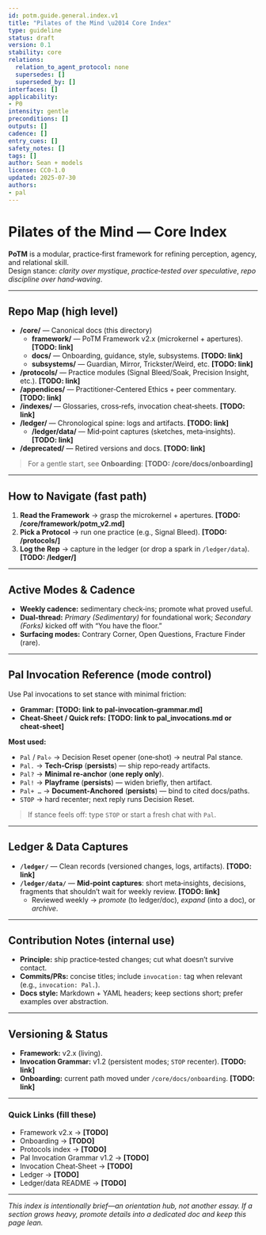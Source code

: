 ```yaml
---
id: potm.guide.general.index.v1
title: "Pilates of the Mind \u2014 Core Index"
type: guideline
status: draft
version: 0.1
stability: core
relations:
  relation_to_agent_protocol: none
  supersedes: []
  superseded_by: []
interfaces: []
applicability:
- P0
intensity: gentle
preconditions: []
outputs: []
cadence: []
entry_cues: []
safety_notes: []
tags: []
author: Sean + models
license: CC0-1.0
updated: 2025-07-30
authors:
- pal
---
```

# Pilates of the Mind — Core Index

**PoTM** is a modular, practice‑first framework for refining perception, agency, and relational skill.  
Design stance: *clarity over mystique*, *practice‑tested over speculative*, *repo discipline over hand‑waving*.

---

## Repo Map (high level)

- **/core/** — Canonical docs (this directory)
  - **framework/** — PoTM Framework v2.x (microkernel + apertures). **[TODO: link]**
  - **docs/** — Onboarding, guidance, style, subsystems. **[TODO: link]**
  - **subsystems/** — Guardian, Mirror, Trickster/Weird, etc. **[TODO: link]**
- **/protocols/** — Practice modules (Signal Bleed/Soak, Precision Insight, etc.). **[TODO: link]**
- **/appendices/** — Practitioner‑Centered Ethics + peer commentary. **[TODO: link]**
- **/indexes/** — Glossaries, cross‑refs, invocation cheat‑sheets. **[TODO: link]**
- **/ledger/** — Chronological spine: logs and artifacts. **[TODO: link]**
  - **/ledger/data/** — Mid‑point captures (sketches, meta‑insights). **[TODO: link]**
- **/deprecated/** — Retired versions and docs. **[TODO: link]**

> For a gentle start, see **Onboarding**: **[TODO: /core/docs/onboarding]**

---

## How to Navigate (fast path)

1. **Read the Framework** → grasp the microkernel + apertures. **[TODO: /core/framework/potm_v2.md]**  
2. **Pick a Protocol** → run one practice (e.g., Signal Bleed). **[TODO: /protocols/]**  
3. **Log the Rep** → capture in the ledger (or drop a spark in `/ledger/data`). **[TODO: /ledger/]**

---

## Active Modes & Cadence

- **Weekly cadence:** sedimentary check‑ins; promote what proved useful.  
- **Dual‑thread:** *Primary (Sedimentary)* for foundational work; *Secondary (Forks)* kicked off with “You have the floor.”  
- **Surfacing modes:** Contrary Corner, Open Questions, Fracture Finder (rare).

---

## Pal Invocation Reference (mode control)

Use Pal invocations to set stance with minimal friction:

- **Grammar:** **[TODO: link to pal‑invocation‑grammar.md]**  
- **Cheat‑Sheet / Quick refs:** **[TODO: link to pal_invocations.md or cheat‑sheet]**

**Most used:**
- `Pal` / `Pal⟡` → Decision Reset opener (one‑shot) → neutral Pal stance.
- `Pal.` → **Tech‑Crisp** (**persists**) — ship repo‑ready artifacts.
- `Pal?` → **Minimal re‑anchor** (**one reply only**).
- `Pal!` → **Playframe** (**persists**) — widen briefly, then artifact.
- `Pal+ …` → **Document‑Anchored** (**persists**) — bind to cited docs/paths.
- `STOP` → hard recenter; next reply runs Decision Reset.

> If stance feels off: type `STOP` or start a fresh chat with `Pal`.

---

## Ledger & Data Captures

- **`/ledger/`** — Clean records (versioned changes, logs, artifacts). **[TODO: link]**  
- **`/ledger/data/`** — **Mid‑point captures**: short meta‑insights, decisions, fragments that shouldn’t wait for weekly review. **[TODO: link]**  
  - Reviewed weekly → *promote* (to ledger/doc), *expand* (into a doc), or *archive*.

---

## Contribution Notes (internal use)

- **Principle:** ship practice‑tested changes; cut what doesn’t survive contact.  
- **Commits/PRs:** concise titles; include `invocation:` tag when relevant (e.g., `invocation: Pal.`).  
- **Docs style:** Markdown + YAML headers; keep sections short; prefer examples over abstraction.

---

## Versioning & Status

- **Framework:** v2.x (living).  
- **Invocation Grammar:** v1.2 (persistent modes; `STOP` recenter). **[TODO: link]**  
- **Onboarding:** current path moved under `/core/docs/onboarding`. **[TODO: link]**

---

### Quick Links (fill these)

- Framework v2.x → **[TODO]**  
- Onboarding → **[TODO]**  
- Protocols index → **[TODO]**  
- Pal Invocation Grammar v1.2 → **[TODO]**  
- Invocation Cheat‑Sheet → **[TODO]**  
- Ledger → **[TODO]**  
- Ledger/data README → **[TODO]**

---

*This index is intentionally brief—an orientation hub, not another essay. If a section grows heavy, promote details into a dedicated doc and keep this page lean.*
